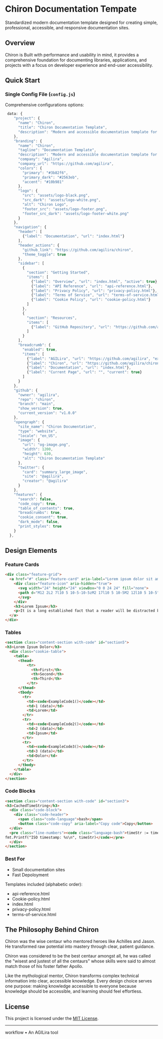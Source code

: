 # Chiron Documentation Tempate

Standardized modern documentation template designed for creating simple, professional, accessible, and responsive documentation sites.

## Overview

Chiron is Built with performance and usability in mind, it provides a comprehensive foundation for documenting libraries, applications, and projects with a focus on developer experience and end-user accessibility.

## Quick Start

### Single Config File (`config.js`)

Comprehensive configurations options:

```js
 data: {
    "project": {
      "name": "Chiron",
      "title": "Chiron Documentation Template", 
      "description": "Modern and accessible documentation template for libraries and applications"
    },
    "branding": {
      "name": "Chiron",
      "tagline": "Documentation Template",
      "description": "Modern and accessible documentation template for libraries and applications",
      "company": "Agilira",
      "company_url": "https://github.com/agilira",
      "colors": {
        "primary": "#3b82f6",
        "primary_dark": "#2563eb", 
        "accent": "#10b981"
      },
      "logo": {
        "src": "assets/logo-black.png",
        "src_dark": "assets/logo-white.png",
        "alt": "Chiron Logo",
        "footer_src": "assets/logo-footer.png",
        "footer_src_dark": "assets/logo-footer-white.png"
      }
    },
    "navigation": {
      "header": [
        {"label": "Documentation", "url": "index.html"}
      ],
      "header_actions": {
        "github_link": "https://github.com/agilira/chiron",
        "theme_toggle": true
      },
      "sidebar": [
        {
          "section": "Getting Started",
          "items": [
            {"label": "Overview", "url": "index.html", "active": true},
            {"label": "API Reference", "url": "api-reference.html"},
            {"label": "Privacy Policy", "url": "privacy-policy.html"},
            {"label": "Terms of Service", "url": "terms-of-service.html"},
            {"label": "Cookie Policy", "url": "cookie-policy.html"}
          ]
        },
        {
          "section": "Resources", 
          "items": [
            {"label": "GitHub Repository", "url": "https://github.com/agilira/chiron", "external": true}
          ]
        }
      ],
      "breadcrumb": {
        "enabled": true,
        "items": [
          {"label": "AGILira", "url": "https://github.com/agilira", "external": true},
          {"label": "Chiron", "url": "https://github.com/agilira/chiron", "external": true},
          {"label": "Documentation", "url": "index.html"},
          {"label": "Current Page", "url": "", "current": true}
        ]
      }
    },
    "github": {
      "owner": "agilira",
      "repo": "chiron", 
      "branch": "main",
      "show_version": true,
      "current_version": "v1.0.0"
    },
    "opengraph": {
      "site_name": "Chiron Documentation",
      "type": "website",
      "locale": "en_US",
      "image": {
        "url": "og-image.png",
        "width": 1200,
        "height": 630,
        "alt": "Chiron Documentation Template"
      },
      "twitter": {
        "card": "summary_large_image",
        "site": "@agilira",
        "creator": "@agilira"
      }
    },
    "features": {
      "search": false,
      "code_copy": true,
      "table_of_contents": true,
      "breadcrumbs": true,
      "cookie_consent": true,
      "dark_mode": false,
      "print_styles": true
    }
  },
```
## Design Elements

### Feature Cards

```html
<div class="feature-grid">
  <a href="#" class="feature-card" aria-label="Lorem ipsum dolor sit amet">
    <div class="feature-icon" aria-hidden="true">
      <svg width="24" height="24" viewBox="0 0 24 24" fill="none">
      <path d="M12 2L2 7l10 5 10-5-10-5zM2 17l10 5 10-5M2 12l10 5 10-5" stroke="currentColor" stroke-width="2" stroke-linecap="round" stroke-linejoin="round"/>
      </svg>
    </div>
    <h3>Lorem Ipsum</h3>
    <p>It is a long established fact that a reader will be distracted by the readable content of a page when looking at its layout.</p>
  </a>
</div>
```
### Tables

```html
<section class="content-section with-code" id="section5">
<h3>Lorem Ipsum Dolor</h3>
  <div class="cookie-table">
    <table>
      <thead>
          <tr>
            <th>First</th>
            <th>Second</th>
            <th>Third</th>
          </tr>
      </thead>
      <tbody>
        <tr>
          <td><code>ExampleCode1()</code></td>
          <td>1 (data)</td>
          <td>Lorem</td>
        </tr>
        <tr>
          <td><code>ExampleCode2()</code></td>
          <td>2 (data)</td>
          <td>Ipsum</td>
        </tr>
        <tr>
          <td><code>ExampleCode3()</code></td>
          <td>3 (data)</td>
          <td>Dolor</td>
        </tr>
      </tbody>
    </table>
  </div>
</section>
```
### Code Blocks

```html
<section class="content-section with-code" id="section3">
<h3>CachedTimeString</h3>
  <div class="code-block">
    <div class="code-header">
      <span class="code-language">bash</span>
      <button class="code-copy" aria-label="Copy code">Copy</button>
  </div>
  <pre class="line-numbers"><code class="language-bash">timeStr := timecache.CachedTimeString()
fmt.Printf("ISO timestamp: %s\n", timeStr)</code></pre>
  </div>
</section>
```

### Best For
- Small documentation sites
- Fast Depoloyment

Templates included (alphabetic order):
- api-reference.html
- Cookie-policy.html
- index.html
- privacy-policy.html
- terms-of-service.html

## The Philosophy Behind Chiron

Chiron was the wise centaur who mentored heroes like Achilles and Jason. He transformed raw potential into mastery through clear, patient guidance.

Chiron was considered to be the best centaur amongst all, he was called the "wisest and justest of all the centaurs" whose skills were said to almost match those of his foster father Apollo.

Like the mythological mentor, Chiron transforms complex technical information into clear, accessible knowledge. Every design choice serves one purpose: making knowledge accessible to everyone because knowledge should be accessible, and learning should feel effortless.

## License

This project is licensed under the [MIT License](./LICENSE).

---

workflow • An AGILira tool
